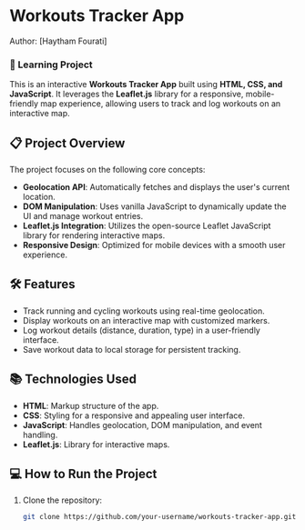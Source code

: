 # Workouts Tracker App
Author: [Haytham Fourati]

### 🚀 Learning Project

This is an interactive **Workouts Tracker App** built using **HTML, CSS, and JavaScript**. It leverages the **Leaflet.js** library for a responsive, mobile-friendly map experience, allowing users to track and log workouts on an interactive map.

## 📋 Project Overview

The project focuses on the following core concepts:

- **Geolocation API**: Automatically fetches and displays the user's current location.
- **DOM Manipulation**: Uses vanilla JavaScript to dynamically update the UI and manage workout entries.
- **Leaflet.js Integration**: Utilizes the open-source Leaflet JavaScript library for rendering interactive maps.
- **Responsive Design**: Optimized for mobile devices with a smooth user experience.

## 🛠️ Features

- Track running and cycling workouts using real-time geolocation.
- Display workouts on an interactive map with customized markers.
- Log workout details (distance, duration, type) in a user-friendly interface.
- Save workout data to local storage for persistent tracking.

## 📚 Technologies Used

- **HTML**: Markup structure of the app.
- **CSS**: Styling for a responsive and appealing user interface.
- **JavaScript**: Handles geolocation, DOM manipulation, and event handling.
- **Leaflet.js**: Library for interactive maps.

## 💻 How to Run the Project

1. Clone the repository:
   ```bash
   git clone https://github.com/your-username/workouts-tracker-app.git
